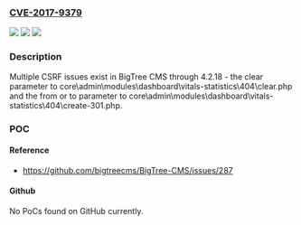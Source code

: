 ### [CVE-2017-9379](https://cve.mitre.org/cgi-bin/cvename.cgi?name=CVE-2017-9379)
![](https://img.shields.io/static/v1?label=Product&message=n%2Fa&color=blue)
![](https://img.shields.io/static/v1?label=Version&message=n%2Fa&color=blue)
![](https://img.shields.io/static/v1?label=Vulnerability&message=n%2Fa&color=brighgreen)

### Description

Multiple CSRF issues exist in BigTree CMS through 4.2.18 - the clear parameter to core\admin\modules\dashboard\vitals-statistics\404\clear.php and the from or to parameter to core\admin\modules\dashboard\vitals-statistics\404\create-301.php.

### POC

#### Reference
- https://github.com/bigtreecms/BigTree-CMS/issues/287

#### Github
No PoCs found on GitHub currently.

